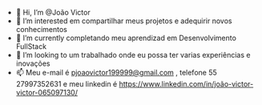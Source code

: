 - 👋 Hi, I’m @João Victor
- 👀 I’m interested em compartilhar meus projetos e adequirir novos conhecimentos
- 🌱 I’m currently  completando meu aprendizad em Desenvolvimento FullStack
- 💞️ I’m looking to um trabalhado onde eu possa ter varias experiências e  inovações
- 📫 Meu e-mail é pjoaovictor199999@gmail.com , telefone 55 27997352631 e meu linkedin é https://www.linkedin.com/in/joão-victor-victor-065097130/

<!---
Joaov9620/Joaov9620 is a ✨ special ✨ repository because its `README.md` (this file) appears on your GitHub profile.
You can click the Preview link to take a look at your changes.
--->
